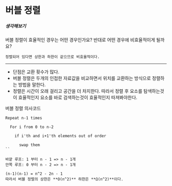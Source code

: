 # 버블 정렬

##### 생각해보기
버블 정렬이 효율적인 경우는 어떤 경우인가요? 반대로 어떤 경우에 비효율적이게 될까요?

```
정렬되어 있다면 상한과 하한이 같으므로 비효율적이다.
```

- - -

- 단점은 교환 횟수가 많다.
- 버블 정렬은 두개의 인접한 자료값을 비교하면서 위치를 교환하는 방식으로 정렬하는 방법을 말한다.
- 정렬은 시간이 오래 걸리고 공간을 더 차지한다. 따라서 정렬 후 요소를 탐색하는것이 효율적인지 요소를 바로 검색하는것이 효율적인지 따져봐야한다.

버블 정렬 의사코드
``` 
Repeat n-1 times

  For i from 0 to n-2

    if i'th and i+1'th elements out of order

      swap them
``

바깥 루프: 1 부터 n - 1 => n - 1개 
안쪽 루프: 0 부터 n - 2 => n - 1개

(n-1)(n-1) = n^2 - 2n - 1
따라서 버블 정렬의 상한은 **O(n^2)** 하한은 **Ω(n^2)**이다.

